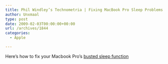 ```yaml
---
title: Phil Windley’s Technometria | Fixing MacBook Pro Sleep Problems
author: Unxmaal
type: post
date: 2009-02-03T00:00:00+00:00
url: /archives/1844
categories:
  - Apple

---
```

Here&#8217;s how to fix your Macbook Pro&#8217;s [busted sleep function][1]

 [1]: http://www.windley.com/archives/2007/10/fixing_macbook_pro_sleep_problems.shtml